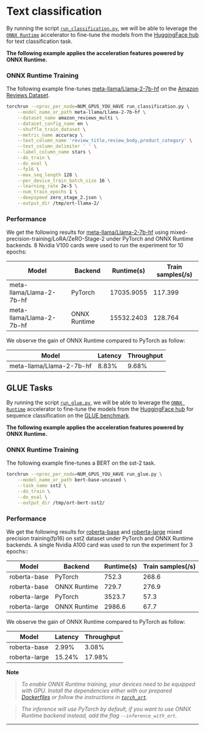 <!---
Copyright 2022 The HuggingFace Team. All rights reserved.

Licensed under the Apache License, Version 2.0 (the "License");
you may not use this file except in compliance with the License.
You may obtain a copy of the License at

    http://www.apache.org/licenses/LICENSE-2.0

Unless required by applicable law or agreed to in writing, software
distributed under the License is distributed on an "AS IS" BASIS,
WITHOUT WARRANTIES OR CONDITIONS OF ANY KIND, either express or implied.
See the License for the specific language governing permissions and
limitations under the License.
-->

# Text classification

By running the script [`run_classification.py`](https://github.com/huggingface/optimum/blob/main/examples/onnxruntime/training/text-classification/run_classification.py),
we will be able to leverage the [`ONNX Runtime`](https://github.com/microsoft/onnxruntime) accelerator to fine-tune the models from the
[HuggingFace hub](https://huggingface.co/models) for text classification task.


__The following example applies the acceleration features powered by ONNX Runtime.__


### ONNX Runtime Training

The following example fine-tunes [meta-llama/Llama-2-7b-hf](https://huggingface.co/meta-llama/Llama-2-7b-hf) on the [Amazon Reviews Dataset](https://huggingface.co/datasets/amazon_reviews_multi).

```bash
torchrun --nproc_per_node=NUM_GPUS_YOU_HAVE run_classification.py \
    --model_name_or_path meta-llama/Llama-2-7b-hf \
    --dataset_name amazon_reviews_multi \
    --dataset_config_name en \
    --shuffle_train_dataset \
    --metric_name accuracy \
    --text_column_name 'review_title,review_body,product_category' \
    --text_column_delimiter ' ' \
    --label_column_name stars \
    --do_train \
    --do_eval \
    --fp16 \
    --max_seq_length 128 \
    --per_device_train_batch_size 16 \
    --learning_rate 2e-5 \
    --num_train_epochs 1 \
    --deepspeed zero_stage_2.json \
    --output_dir /tmp/ort-llama-2/
```

### Performance

We get the following results for [meta-llama/Llama-2-7b-hf](https://huggingface.co/meta-llama/Llama-2-7b-hf) using mixed-precision-training/LoRA/ZeRO-Stage-2 under PyTorch and ONNX Runtime backends. 8 Nvidia V100 cards were used to run the
experiment for 10 epochs:

| Model                       | Backend      | Runtime(s)      | Train samples(/s)   |
| --------------------------- |------------- | --------------- | ------------------- |
| meta-llama/Llama-2-7b-hf    | PyTorch      | 17035.9055      | 117.399             |
| meta-llama/Llama-2-7b-hf    | ONNX Runtime | 15532.2403      | 128.764             |

We observe the gain of ONNX Runtime compared to PyTorch as follow:

| Model                     | Latency | Throughput |
| ------------------------- | ------- | ---------- |
| meta-llama/Llama-2-7b-hf  | 8.83%   | 9.68%      |

## GLUE Tasks

By running the script [`run_glue.py`](https://github.com/huggingface/optimum/blob/main/examples/onnxruntime/training/text-classification/run_glue.py),
we will be able to leverage the [`ONNX Runtime`](https://github.com/microsoft/onnxruntime) accelerator to fine-tune the models from the
[HuggingFace hub](https://huggingface.co/models) for sequence classification on the [GLUE benchmark](https://gluebenchmark.com/).


__The following example applies the acceleration features powered by ONNX Runtime.__


### ONNX Runtime Training

The following example fine-tunes a BERT on the sst-2 task.

```bash
torchrun --nproc_per_node=NUM_GPUS_YOU_HAVE run_glue.py \
    --model_name_or_path bert-base-uncased \
    --task_name sst2 \
    --do_train \
    --do_eval \
    --output_dir /tmp/ort-bert-sst2/
```

### Performance

We get the following results for [roberta-base](https://huggingface.co/roberta-base) and [roberta-large](https://huggingface.co/roberta-large)
mixed precision training(fp16) on sst2 dataset under PyTorch and ONNX Runtime backends. A single Nvidia A100 card was used to run the
experiment for 3 epochs::

| Model           | Backend      | Runtime(s) | Train samples(/s) |
| --------------- |------------- | ---------- | ----------------- |
| roberta-base    | PyTorch      | 752.3      | 268.6             |
| roberta-base    | ONNX Runtime | 729.7      | 276.9             |
| roberta-large   | PyTorch      | 3523.7     | 57.3              |
| roberta-large   | ONNX Runtime | 2986.6     | 67.7              |

We observe the gain of ONNX Runtime compared to PyTorch as follow:

| Model         | Latency | Throughput |
| ------------- | ------- | ---------- |
| roberta-base  | 2.99%   | 3.08%      |
| roberta-large | 15.24%  | 17.98%     |


__Note__
> *To enable ONNX Runtime training, your devices need to be equipped with GPU. Install the dependencies either with our prepared*
*[Dockerfiles](https://github.com/huggingface/optimum/blob/main/examples/onnxruntime/training/docker/) or follow the instructions*
*in [`torch_ort`](https://github.com/pytorch/ort/blob/main/torch_ort/docker/README.md).*

> *The inference will use PyTorch by default, if you want to use ONNX Runtime backend instead, add the flag `--inference_with_ort`.*
---
